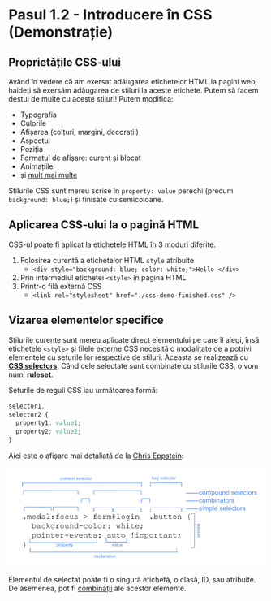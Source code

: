 # Pasul 1.2 - Introducere în CSS (Demonstrație)

## Proprietățile CSS-ului

Având în vedere că am exersat adăugarea etichetelor HTML la pagini web, haideți să exersăm adăugarea de stiluri la aceste etichete. Putem să facem destul de multe cu aceste stiluri! Putem modifica:

- Typografia
- Culorile
- Afișarea (colțuri, margini, decorații)
- Aspectul
- Poziția
- Formatul de afișare: curent și blocat
- Animațiile
- și [mult mai multe](https://developer.mozilla.org/en-US/docs/Web/CSS/Reference)

Stilurile CSS sunt mereu scrise în `property: value` perechi (precum `background: blue;`) și finisate cu semicoloane.

## Aplicarea CSS-ului la o pagină HTML 

CSS-ul poate fi aplicat la etichetele HTML în 3 moduri diferite.

1. Folosirea curentă a etichetelor HTML `style` atribuite
   - `<div style="background: blue; color: white;">Hello </div>`
2. Prin intermediul etichetei `<style>` în pagina HTML 
3. Printr-o filă externă CSS
   - `<link rel="stylesheet" href="./css-demo-finished.css" />`

## Vizarea elementelor specifice

Stilurile curente sunt mereu aplicate direct elementului pe care îl alegi, însă etichetele `<style>` și filele externe CSS necesită o modalitate de a potrivi elementele cu seturile lor respective de stiluri. Aceasta se realizează cu  **[CSS selectors](https://developer.mozilla.org/en-US/docs/Web/CSS/CSS_Selectors)**. Când cele selectate sunt combinate cu stilurile CSS, o vom numi **ruleset**.

Seturile de reguli CSS iau următoarea formă:

```css
selector1,
selector2 {
  property1: value1;
  property2: value2;
}
```

Aici este o afișare mai detaliată de la [Chris Eppstein](https://twitter.com/chriseppstein/status/1100115119437111296):

<img src="https://raw.githubusercontent.com/Microsoft/frontend-bootcamp/master/assets/css-syntax.png"/>

Elementul de selectat poate fi o singură etichetă, o clasă, ID, sau atribuite. De asemenea, pot fi [combinații](https://developer.mozilla.org/en-US/docs/Learn/CSS/Introduction_to_CSS/Combinators_and_multiple_selectors) ale acestor elemente.
